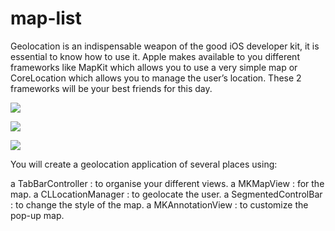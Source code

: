 # map-list

Geolocation is an indispensable weapon of the good iOS developer kit, it is essential to
know how to use it.
Apple makes available to you different frameworks like MapKit which allows you to
use a very simple map or CoreLocation which allows you to manage the user’s location.
These 2 frameworks will be your best friends for this day.

![](https://github.com/DZborovsk/backup/blob/master/img/map1.png)

![](https://github.com/DZborovsk/backup/blob/master/img/map2.png)

![](https://github.com/DZborovsk/backup/blob/master/img/map3.png)

You will create a geolocation application of several places using:

a TabBarController : to organise your different views.
a MKMapView : for the map.
a CLLocationManager : to geolocate the user.
a SegmentedControlBar : to change the style of the map.
a MKAnnotationView : to customize the pop-up map.
